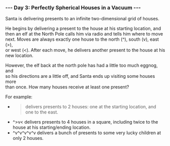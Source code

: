 ### --- Day 3: Perfectly Spherical Houses in a Vacuum ---

Santa is delivering presents to an infinite two-dimensional grid of houses.

He begins by delivering a present to the house at his starting location, and  
then an elf at the North Pole calls him via radio and tells him where to move  
next. Moves are always exactly one house to the north (^), south (v), east (>),  
or west (<). After each move, he delivers another present to the house at his  
new location.

However, the elf back at the north pole has had a little too much eggnog, and  
so his directions are a little off, and Santa ends up visiting some houses more  
than once. How many houses receive at least one present?

For example:

* > delivers presents to 2 houses: one at the starting location, and one to the east.
* ^>v< delivers presents to 4 houses in a square, including twice to the house at his starting/ending location.
* ^v^v^v^v^v delivers a bunch of presents to some very lucky children at only 2 houses.

